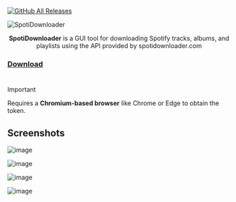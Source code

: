 [![GitHub All Releases](https://img.shields.io/github/downloads/afkarxyz/SpotifyDown-GUI/total?style=for-the-badge)](https://github.com/afkarxyz/SpotifyDown-GUI/releases)

![SpotiDownloader](https://github.com/user-attachments/assets/351a0205-8ffa-428c-9d6b-8755078eb69f)

<div align="center">
<b>SpotiDownloader</b> is a GUI tool for downloading Spotify tracks, albums, and playlists using the API provided by spotidownloader.com
</div>

### [Download](https://github.com/afkarxyz/SpotiDownloader/releases/download/v5.0/SpotiDownloader.exe)

#

> [!Important]
Requires a **Chromium-based browser** like Chrome or Edge to obtain the token.

## Screenshots

![image](https://github.com/user-attachments/assets/c729be01-5fec-4bfb-83fc-0f92d4bfb893)

![image](https://github.com/user-attachments/assets/cfa0c800-009b-47ac-89db-5eb8ef48f09a)

![image](https://github.com/user-attachments/assets/98a36d7b-5a13-49f2-8a7c-c2143d85269c)

![image](https://github.com/user-attachments/assets/b7c8e77d-c442-4d23-aded-94e658b702aa)
